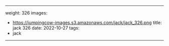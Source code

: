 
---
weight: 326
images:
- https://jumpingcow-images.s3.amazonaws.com/jack/jack_326.png
title: jack 326
date: 2022-10-27
tags:
- jack
---
